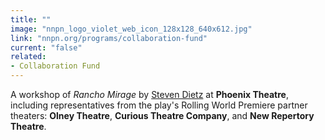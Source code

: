 ```yaml
---
title: ""
image: "nnpn_logo_violet_web_icon_128x128_640x612.jpg"
link: "nnpn.org/programs/collaboration-fund"
current: "false"
related:
- Collaboration Fund
---
```


A workshop of *Rancho Mirage* by [Steven Dietz](https://newplayexchange.org/users/479/steven-dietz) at **Phoenix Theatre**, including representatives from the play's Rolling World Premiere partner theaters: **Olney Theatre**, **Curious Theatre Company**, and **New Repertory Theatre**.

